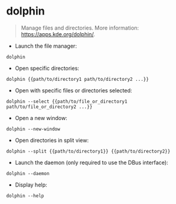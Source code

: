 # dolphin

> Manage files and directories.
> More information: <https://apps.kde.org/dolphin/>.

- Launch the file manager:

`dolphin`

- Open specific directories:

`dolphin {{path/to/directory1 path/to/directory2 ...}}`

- Open with specific files or directories selected:

`dolphin --select {{path/to/file_or_directory1 path/to/file_or_directory2 ...}}`

- Open a new window:

`dolphin --new-window`

- Open directories in split view:

`dolphin --split {{path/to/directory1}} {{path/to/directory2}}`

- Launch the daemon (only required to use the DBus interface):

`dolphin --daemon`

- Display help:

`dolphin --help`
